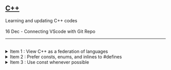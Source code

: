 <!DOCTYPE html>
<html lang="en">
<head>
<h2><u><b>C++</b></u></h2>Learning and updating C++ codes<br><br>
  </head>
  <body>
16 Dec - Connecting VScode with Git Repo
<hr>
<br>
<details>
<summary font-size: large; font-weight: bold; padding: 2px;>Item 1 : View C++ as a federation of languages</summary><br>
<b><u>Objective</u> :</b> Understanding C++ language<br>
<b><u>Key Notes</u> :</b>
<br>- It is better to view C++ as a combination of sublanguages ( C , OOP , STL and Template )
<br>- We need to follow the respectives rules/conventions when we are working with those sublanguages i.e the rules is dependent on which part of C++ we are 
    working with.
<br><hr></details>
<details>
<summary>Item 2 : Prefer consts, enums, and inlines to #defines</summary><br>
<b><u>Objective</u> : </b>Learn to avoid #define and use other Techniques<br>
<b><u>Key Notes</u> : </b>
<br>- Using #define is not preferred as it can sometimes be removed by the preprocessor before the source code gets to compiler.
<br>- If the variable name we use,already exists,it can overwrite those values.
<br>- By using const, we can make sure that we have no issues since the variable would become read-only and no further changes can be done to it.
<br>- Class pointers and class specific constants are two specifal cases when replacing #define.
<br>- #define cant be used to define class-specific constants as  #defines don't respect scope. i.e it's declared at the start of program and remains the same
    till end , hence it can't be class specific.
<br><b>- Enum Hack : </b> enum{ Var_name=5; } , if we use const, we can get address of the variable but if we #defines, we cant .Sometimes, when we need to hide
    the address of integral variable, we can use enum to hide it.
<br>For macros with functions, better use inline functions/templates.
<br><hr></details>

<details>
<summary>Item 3 : Use const whenever possible</summary><br>
<b><u>Objective</u> : </b>Understanding const keyword<br>
<b><u>Key Notes</u> :</b>
<br>- It is a very versatile keyword which we can use to make any data non-modifiable.
<br>- If the word const appears to the left of the asterisk, what's pointed to is constant; if the word const appears to the right of the asterisk, the pointer itself is constant; if const appears on both sides, both are constant.
<br>- Declaring operator* return value as const.
<br>- Const can be given to member functions as well.
<br>- const on member functions identifies which member functions may be invoked on const objects.
<br>- Bitwise constness (also known as physical constness) and logical constness.
<br>- <b>Mutable</b> frees non-static data members from the constraints of bitwise constness
<br>- <b>Casting</b> When const and non-const member functions have essentially identical implementations, code duplication can be avoided by having the non-const version call the const version.
<br><hr></details>



</body>
